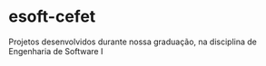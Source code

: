 # esoft-cefet
 Projetos desenvolvidos durante nossa graduação, na disciplina de Engenharia de Software I
